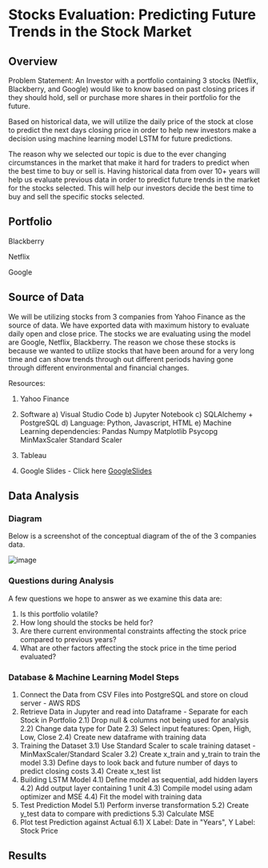 # Stocks Evaluation: Predicting Future Trends in the Stock Market

## Overview 

Problem Statement: An Investor with a portfolio containing 3 stocks (Netflix, Blackberry, and Google) would like to know based on past closing prices if they should hold, sell or purchase more shares in their portfolio for the future. 

Based on historical data, we will utilize the daily price of the stock at close to predict the next days closing price in order to help new investors make a decision using machine learning model LSTM for future predictions. 

The reason why we selected our topic is due to the ever changing circumstances in the market that make it hard for traders to predict when the best time to buy or sell is. Having historical data from over 10+ years will help us evaluate previous data in order to predict future trends in the market for the stocks selected. This will help our investors decide the best time to buy and sell the specific stocks selected. 

## Portfolio

Blackberry

Netflix

Google

## Source of Data

We will be utilizing stocks from 3 companies from Yahoo Finance as the source of data. We have exported data with maximum history to evaluate daily open and close price. The stocks we are evaluating using the model are Google, Netflix, Blackberry. The reason we chose these stocks is because we wanted to utilize stocks that have been around for a very long time and can show trends through out different periods having gone through different environmental and financial changes. 

Resources:
1) Yahoo Finance

2) Software
    a) Visual Studio Code
    b) Jupyter Notebook
    c) SQLAlchemy + PostgreSQL
    d) Language: Python, Javascript, HTML
    e) Machine Learning dependencies: 
        Pandas
        Numpy
        Matplotlib
        Psycopg
        MinMaxScaler
        Standard Scaler
        

3) Tableau 

5) Google Slides - Click here [GoogleSlides](https://docs.google.com/presentation/d/1DvQUJBw4VPTkZ_RZ826ioS6TOgaleCb9bUE36nq1HkQ/edit?usp=sharing)


## Data Analysis

### Diagram

Below is a screenshot of the conceptual diagram of the of the 3 companies data. 

![image](https://user-images.githubusercontent.com/104603037/191878164-2a1a34a7-2605-4e59-857c-7b852db095a9.png)

### Questions during Analysis


A few questions we hope to answer as we examine this data are:

1) Is this portfolio volatile?
2) How long should the stocks be held for?
3) Are there current environmental constraints affecting the stock price compared to previous years?
4) What are other factors affecting the stock price in the time period evaluated?

### Database & Machine Learning Model Steps

1) Connect the Data from CSV Files into PostgreSQL and store on cloud server - AWS RDS
2) Retrieve Data in Jupyter and read into Dataframe - Separate for each Stock in Portfolio
    2.1) Drop null & columns not being used for analysis
    2.2) Change data type for Date 
    2.3) Select input features: Open, High, Low, Close
    2.4) Create new dataframe with training data
3) Training the Dataset 
    3.1) Use Standard Scaler to scale training dataset - MinMaxScaler/Standard Scaler
    3.2) Create x_train and y_train to train the model 
    3.3) Define days to look back and future number of days to predict closing costs 
    3.4) Create x_test list
4) Building LSTM Model
    4.1) Define model as sequential, add hidden layers
    4.2) Add output layer containing 1 unit
    4.3) Compile model using adam optimizer and MSE 
    4.4) Fit the model with training data
5) Test Prediction Model
    5.1) Perform inverse transformation
    5.2) Create y_test data to compare with predictions
    5.3) Calculate MSE
6) Plot test Prediction against Actual
    6.1) X Label: Date in "Years", Y Label: Stock Price




## Results 


